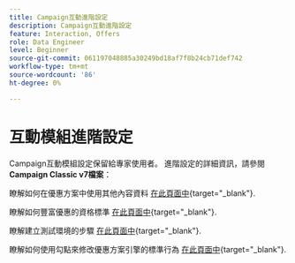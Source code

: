 ```yaml
---
title: Campaign互動進階設定
description: Campaign互動進階設定
feature: Interaction, Offers
role: Data Engineer
level: Beginner
source-git-commit: 061197048885a30249bd18af7f8b24cb71def742
workflow-type: tm+mt
source-wordcount: '86'
ht-degree: 0%

---
```


# 互動模組進階設定

Campaign互動模組設定保留給專家使用者。 進階設定的詳細資訊，請參閱 **Campaign Classic v7檔案**：

瞭解如何在優惠方案中使用其他內容資料 [在此頁面中](https://experienceleague.adobe.com/docs/campaign-classic/using/managing-offers/advanced-parameters/additional-data.html){target="_blank"}.

瞭解如何豐富優惠的資格標準 [在此頁面中](https://experienceleague.adobe.com/docs/campaign-classic/using/managing-offers/advanced-parameters/extension-example.html){target="_blank"}.

瞭解建立測試環境的步驟  [在此頁面中](https://experienceleague.adobe.com/docs/campaign-classic/using/managing-offers/advanced-parameters/creating-a-test-environment.html){target="_blank"}.

瞭解如何使用勾點來修改優惠方案引擎的標準行為 [在此頁面中](https://experienceleague.adobe.com/docs/campaign-classic/using/managing-offers/advanced-parameters/hooks.html){target="_blank"}.

